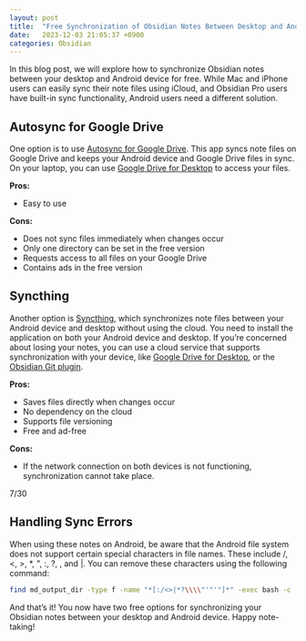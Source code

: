 ```yaml
---
layout: post
title:  "Free Synchronization of Obsidian Notes Between Desktop and Android Devices"
date:   2023-12-03 21:05:37 +0900
categories: Obsidian
---
```


In this blog post, we will explore how to synchronize Obsidian notes between your desktop and Android device for free. While Mac and iPhone users can easily sync their note files using iCloud, and Obsidian Pro users have built-in sync functionality, Android users need a different solution.

## Autosync for Google Drive

One option is to use [Autosync for Google Drive](https://play.google.com/store/apps/details?id=com.ttxapps.drivesync&hl=en_US). This app syncs note files on Google Drive and keeps your Android device and Google Drive files in sync. On your laptop, you can use [Google Drive for Desktop](https://www.google.com/drive/download/) to access your files.

**Pros:**

- Easy to use

**Cons:**

- Does not sync files immediately when changes occur
- Only one directory can be set in the free version
- Requests access to all files on your Google Drive
- Contains ads in the free version

## Syncthing

Another option is [Syncthing](https://syncthing.net/), which synchronizes note files between your Android device and desktop without using the cloud. You need to install the application on both your Android device and desktop. If you’re concerned about losing your notes, you can use a cloud service that supports synchronization with your device, like [Google Drive for Desktop](https://www.google.com/drive/download/), or the [Obsidian Git plugin](https://github.com/denolehov/obsidian-git).

**Pros:**

- Saves files directly when changes occur
- No dependency on the cloud
- Supports file versioning
- Free and ad-free

**Cons:**
- If the network connection on both devices is not functioning, synchronization cannot take place.

7/30

## Handling Sync Errors

When using these notes on Android, be aware that the Android file system does not support certain special characters in file names. These include /, <, >, *, ", :, ?, , and |. You can remove these characters using the following command:

```bash
find md_output_dir -type f -name "*[:/<>|*?\\\\"'"'"]*" -exec bash -c 'mv -i '"'{}'"' $(echo '"'{}'"' | tr '"'"':<>*?|\\"'"'"' "_")' \;
```

And that’s it! You now have two free options for synchronizing your Obsidian notes between your desktop and Android device. Happy note-taking!